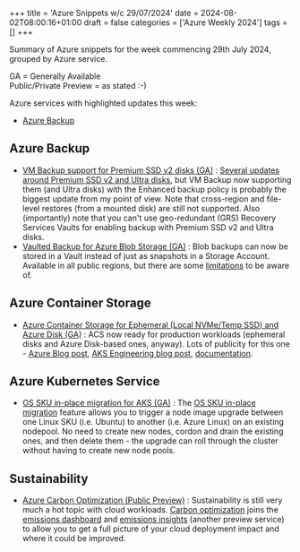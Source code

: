 +++
title = 'Azure Snippets w/c 29/07/2024'
date = 2024-08-02T08:00:16+01:00
draft = false
categories = ['Azure Weekly 2024']
tags = []
+++

Summary of Azure snippets for the week commencing 29th July 2024, grouped by Azure service.

GA = Generally Available  
Public/Private Preview = as stated :-)

Azure services with highlighted updates this week:

- [Azure Backup](#azure-backup)

## Azure Backup

- [VM Backup support for Premium SSD v2 disks (GA)](https://learn.microsoft.com/en-gb/azure/backup/backup-support-matrix-iaas#vm-storage-support) : [Several updates around Premium SSD v2 and Ultra disks](https://azure.microsoft.com/en-us/blog/latest-advancements-in-premium-ssd-v2-and-ultra-azure-managed-disks/), but VM Backup now supporting them (and Ultra disks) with the Enhanced backup policy is probably the biggest update from my point of view. Note that cross-region and file-level restores (from a mounted disk) are still not supported. Also (importantly) note that you can't use geo-redundant (GRS) Recovery Services Vaults for enabling backup with Premium SSD v2 and Ultra disks.
- [Vaulted Backup for Azure Blob Storage (GA)](https://azure.microsoft.com/en-us/updates/v2/ga-vaulted-backup-azure-blob-storage) : Blob backups can now be stored in a Vault instead of just as snapshots in a Storage Account. Available in all public regions, but there are some [limitations](https://learn.microsoft.com/en-gb/azure/backup/blob-backup-support-matrix?tabs=vaulted-backup#limitations) to be aware of.

## Azure Container Storage

- [Azure Container Storage for Ephemeral (Local NVMe/Temp SSD) and Azure Disk (GA)](https://azure.microsoft.com/en-us/updates/v2/Azure-Container-Storage-GA) : ACS now ready for production workloads (ephemeral disks and Azure Disk-based ones, anyway). Lots of publicity for this one - [Azure Blog post](https://azure.microsoft.com/en-us/blog/embrace-the-future-of-container-native-storage-with-azure-container-storage/), [AKS Engineering blog post](https://azure.github.io/AKS/2024/07/30/azure-container-storage-ga), [documentation](https://learn.microsoft.com/en-gb/azure/storage/container-storage/).

## Azure Kubernetes Service

- [OS SKU in-place migration for AKS (GA)](https://azure.microsoft.com/en-us/updates/v2/OS-SKU-in-place-migration-for-AKS) : The [OS SKU in-place migration](https://learn.microsoft.com/en-gb/azure/azure-linux/tutorial-azure-linux-migration?tabs=azure-cli#in-place-os-sku-migration) feature allows you to trigger a node image upgrade between one Linux SKU (i.e. Ubuntu) to another (i.e. Azure Linux) on an existing nodepool. No need to create new nodes, cordon and drain the existing ones, and then delete them - the upgrade can roll through the cluster without having to create new node pools.

## Sustainability

- [Azure Carbon Optimization (Public Preview)](https://azure.microsoft.com/en-us/updates/v2/Carbon-Optimization) : Sustainability is still very much a hot topic with cloud workloads. [Carbon optimization](https://learn.microsoft.com/en-us/azure/carbon-optimization/) joins the [emissions dashboard](https://www.microsoft.com/en-us/sustainability/emissions-impact-dashboard) and [emissions insights](https://learn.microsoft.com/en-us/industry/sustainability/sustainability-data-solutions-azure-emissions-insights) (another preview service) to allow you to get a full picture of your cloud deployment impact and where it could be improved.